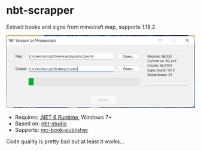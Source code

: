 # nbt-scrapper
Extract books and signs from minecraft map, supports 1.18.2

![Screenshot](./screenshot.png)

- Requires: [.NET 6 Runtime](https://dotnet.microsoft.com/en-us/download/dotnet/6.0 ".NET 6 Runtime"), Windows 7+
- Based on: [nbt-studio](https://github.com/tryashtar/nbt-studio "nbt-studio")
- Supports: [mc-book-publisher](https://github.com/jarekt/mc-book-publisher "mc-book-publisher")

Code quality is pretty bad but at least it works...